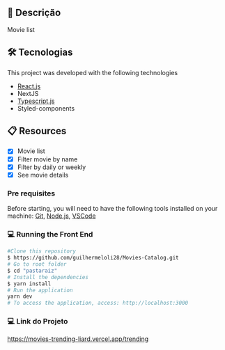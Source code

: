

## :page_facing_up: Descrição
Movie list

## 🛠 Tecnologias
This project was developed with the following technologies

- [React.js](https://pt-br.reactjs.org/)
- NextJS
- [Typescript.js](https://www.typescriptlang.org/)
- Styled-components

## :clipboard: Resources
- [x] Movie list
- [x] Filter movie by name 
- [x] Filter by daily or weekly
- [x] See movie details

### Pre requisites
Before starting, you will need to have the following tools installed on your machine:
[Git](https://git-scm.com), [Node.js](https://nodejs.org/en/), [VSCode](https://code.visualstudio.com/)

### 💻️ Running the Front End

```bash
#Clone this repository
$ https://github.com/guilhermeloli28/Movies-Catalog.git
# Go to root folder
$ cd "pastaraiz"
# Install the dependencies
$ yarn install
# Run the application
yarn dev
# To access the application, access: http://localhost:3000
```

### 💻️ Link do Projeto
https://movies-trending-liard.vercel.app/trending
